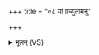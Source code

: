+++
title = "०८ यां प्रच्युतामनु"

+++
<details><summary>मूलम् (VS)</summary>

यां प्रच्यु॑ता॒मनु॑ य॒ज्ञाः प्र॒च्यव॑न्त उप॒तिष्ठ॑न्त उप॒तिष्ठ॑मानाम्। यस्या॑ व्र॒ते प्र॑स॒वे य॒क्षमेज॑ति॒ सा वि॒राडृ॑षयः पर॒मे व्यो॑मन् ॥
</details>